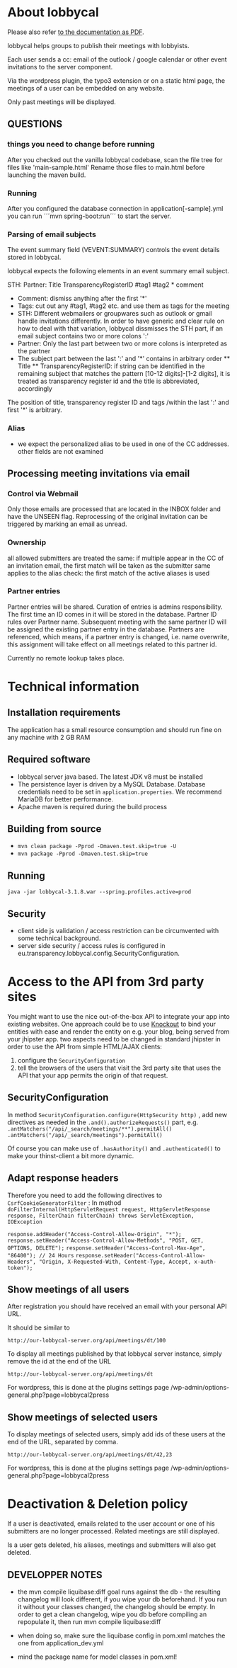# About lobbycal

Please also refer [to the documentation as PDF](https://github.com/TransparencyInternationalEU/lobbycal/blob/master/doc/How%20to%20install%20LobbyCal%20and%20FAQ.pdf). 

lobbycal helps groups to publish their meetings with lobbyists. 

Each user sends a cc: email of the outlook / google calendar or other event invitations to the server component. 

Via the wordpress plugin, the typo3 extension or on a static html page, the meetings of a user can be embedded on any website. 

Only past meetings will be displayed. 

## QUESTIONS

### things you need to change before running

After you checked out the vanilla lobbycal codebase, scan the file tree for files like 'main-sample.html'
Rename those files to main.html before launching the maven build. 

### Running
After you configured the database connection in application[-sample].yml you can run 
´´´mvn spring-boot:run´´´ to start the server. 

### Parsing of email subjects
 
The event summary field (VEVENT:SUMMARY) controls the event details stored in lobbycal.
 
lobbycal expects the following elements in an event summary email subject.

STH: Partner: Title TransparencyRegisterID #tag1 #tag2 * comment

* Comment: dismiss anything after the first '*'
* Tags: cut out any #tag1, #tag2 etc. and use them as tags for the meeting
* STH: Different webmailers or groupwares such as outlook or gmail handle invitations differently. In order to have generic and clear rule on how to deal with that variation, lobbycal dissmisses  the STH part, if an email subject contains two or more colons ':'
* Partner:  Only the last part between two or more colons is interpreted as the partner
* The subject part between the last ':' and '*' contains in arbitrary order
** Title
** TransparencyRegisterID: if string can be identified in the remaining subject that matches the pattern [10-12 digits]-[1-2 digits], it is treated as transparency register id and the title is abbreviated, accordingly



The position of title, transparency register ID and tags /within the last ':' and first '*' is arbitrary. 

### Alias
* we expect the personalized alias to be used in one of the CC addresses. other fields are not examined 

## Processing meeting invitations via email
### Control via Webmail
Only those emails are processed that are located in the INBOX folder and have the UNSEEN flag. 
Reprocessing of the original invitation can be triggered by marking an email as unread.


### Ownership
 
all allowed submitters are treated the same: if multiple appear in the CC of an invitation email, the first match will be taken as the submitter
same applies to the alias check: the first match of the active aliases is used

### Partner entries
Partner entries will be shared. Curation of entries is admins responsibility.
The first time an ID comes in it will be stored in the database. 
Partner ID rules over Partner name. 
Subsequent meeting with the same partner ID will be assigned the existing partner entry in the database. 
Partners are referenced, which means, if a partner entry is changed, i.e. name overwrite, this assignment will take effect on all meetings related to this partner id.

Currently no remote lookup takes place.


# Technical information 

## Installation requirements

The application has a small resource consumption and should run fine on any machine with 2 GB RAM

## Required software

* lobbycal server java based. The latest JDK v8 must be installed
* The persistence layer is driven by a MySQL Database. Database credentials need to be set in `application.properties`. We recommend MariaDB for better performance.
* Apache maven is required during the build process


## Building from source 
 
 * `mvn clean package -Pprod -Dmaven.test.skip=true -U`
 * `mvn package -Pprod -Dmaven.test.skip=true`

## Running
 
`java -jar lobbycal-3.1.8.war --spring.profiles.active=prod`

## Security
* client side js validation / access restriction can be circumvented with some technical background. 
* server side security / access rules is configured in eu.transparency.lobbycal.config.SecurityConfiguration.


# Access to the API from 3rd party sites

You might want to use the nice out-of-the-box API to integrate your app into existing websites. 
One approach could be to use [Knockout](https://github.com/knockout/knockout) to bind your entities with ease and render the entity on e.g. your blog, being served from your jhipster app. 
two aspects need to be changed in standard jhipster in order to use the API from simple HTML/AJAX clients:

1. configure the `SecurityConfiguration`
1. tell the browsers of the users that visit the 3rd party site that uses the API that your app permits the origin of that request.

## SecurityConfiguration
In method `SecurityConfiguration.configure(HttpSecurity http)` , add new directives as needed in the `.and().authorizeRequests()` part, e.g. `.antMatchers("/api/_search/meetings/**").permitAll()            .antMatchers("/api/_search/meetings").permitAll()`   

Of course you can make use of `.hasAuthority()` and `.authenticated()` to make your thinst-client a bit more dynamic. 



## Adapt response headers 


Therefore you need to add the following directives to `CsrfCookieGeneratorFilter` :
In method `doFilterInternal(HttpServletRequest request, HttpServletResponse response, FilterChain filterChain) throws ServletException, IOException`

`response.addHeader("Access-Control-Allow-Origin", "*");`
`response.setHeader("Access-Control-Allow-Methods", "POST, GET, OPTIONS, DELETE");`
`response.setHeader("Access-Control-Max-Age", "86400"); // 24 Hours`
`response.setHeader("Access-Control-Allow-Headers", "Origin, X-Requested-With, Content-Type, Accept, x-auth-token");`



## Show meetings of all users

After registration you should have received an email with your personal API URL.

It should be similar to 

`http://our-lobbycal-server.org/api/meetings/dt/100`

To display all meetings published by that lobbycal server instance, simply remove the id at the end of the URL

`http://our-lobbycal-server.org/api/meetings/dt`

For wordpress, this is done at the plugins settings page /wp-admin/options-general.php?page=lobbycal2press
 
## Show meetings of selected users

To display meetings of selected users, simply add ids of these users at the end of the URL, separated by comma.

`http://our-lobbycal-server.org/api/meetings/dt/42,23`

For wordpress, this is done at the plugins settings page /wp-admin/options-general.php?page=lobbycal2press 
# Deactivation  & Deletion policy

If a user is deactivated, emails related to the user account or one of his submitters are no longer processed. 
Related meetings are still displayed.

Is a user gets deleted, his aliases, meetings and submitters will also get deleted. 

 


## DEVELOPPER NOTES


* the mvn compile liquibase:diff goal runs against the db - the resulting changelog will look different, if you wipe your db beforehand. If you run it without your classes changed, the changelog should be empty. In order to get a clean changelog, wipe you db before compiling an repopulate it, then run mvn compile liquibase:diff  


* when doing so, make sure the liquibase config in pom.xml matches the one from application_dev.yml

* mind the package name for model classes in pom.xml! 

